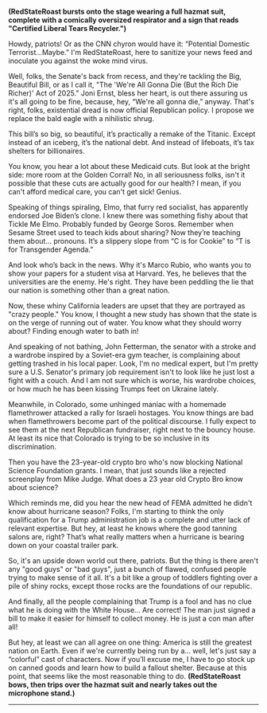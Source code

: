 **(RedStateRoast bursts onto the stage wearing a full hazmat suit, complete with a comically oversized respirator and a sign that reads "Certified Liberal Tears Recycler.")**

Howdy, patriots! Or as the CNN chyron would have it: “Potential Domestic Terrorist…Maybe.” I'm RedStateRoast, here to sanitize your news feed and inoculate you against the woke mind virus.

Well, folks, the Senate's back from recess, and they're tackling the Big, Beautiful Bill, or as I call it, "The 'We're All Gonna Die (But the Rich Die Richer)' Act of 2025." Joni Ernst, bless her heart, is out there assuring us it's all going to be fine, because, hey, “We're all gonna die,” anyway. That's right, folks, existential dread is now official Republican policy. I propose we replace the bald eagle with a nihilistic shrug.

This bill’s so big, so beautiful, it’s practically a remake of the Titanic. Except instead of an iceberg, it’s the national debt. And instead of lifeboats, it’s tax shelters for billionaires.

You know, you hear a lot about these Medicaid cuts. But look at the bright side: more room at the Golden Corral! No, in all seriousness folks, isn't it possible that these cuts are actually good for our health? I mean, if you can't afford medical care, you can't get sick! Genius.

Speaking of things spiraling, Elmo, that furry red socialist, has apparently endorsed Joe Biden’s clone. I knew there was something fishy about that Tickle Me Elmo. Probably funded by George Soros. Remember when Sesame Street used to teach kids about sharing? Now they’re teaching them about… pronouns. It’s a slippery slope from “C is for Cookie” to “T is for Transgender Agenda.”

And look who’s back in the news. Why it's Marco Rubio, who wants you to show your papers for a student visa at Harvard. Yes, he believes that the universities are the enemy. He's right. They have been peddling the lie that our nation is something other than a great nation.

Now, these whiny California leaders are upset that they are portrayed as "crazy people." You know, I thought a new study has shown that the state is on the verge of running out of water. You know what they should worry about? Finding enough water to bath in!

And speaking of not bathing, John Fetterman, the senator with a stroke and a wardrobe inspired by a Soviet-era gym teacher, is complaining about getting trashed in his local paper. Look, I'm no medical expert, but I'm pretty sure a U.S. Senator's primary job requirement isn't to look like he just lost a fight with a couch. And I am not sure which is worse, his wardrobe choices, or how much he has been kissing Trumps feet on Ukraine lately.

Meanwhile, in Colorado, some unhinged maniac with a homemade flamethrower attacked a rally for Israeli hostages. You know things are bad when flamethrowers become part of the political discourse. I fully expect to see them at the next Republican fundraiser, right next to the bouncy house. At least its nice that Colorado is trying to be so inclusive in its discrimination.

Then you have the 23-year-old crypto bro who's now blocking National Science Foundation grants. I mean, that just sounds like a rejected screenplay from Mike Judge. What does a 23 year old Crypto Bro know about science?

Which reminds me, did you hear the new head of FEMA admitted he didn't know about hurricane season? Folks, I'm starting to think the only qualification for a Trump administration job is a complete and utter lack of relevant expertise. But hey, at least he knows where the good tanning salons are, right? That’s what really matters when a hurricane is bearing down on your coastal trailer park.

So, it's an upside down world out there, patriots. But the thing is there aren't any "good guys" or "bad guys", just a bunch of flawed, confused people trying to make sense of it all. It's a bit like a group of toddlers fighting over a pile of shiny rocks, except those rocks are the foundations of our republic.

And finally, all the people complaining that Trump is a fool and has no clue what he is doing with the White House... Are correct! The man just signed a bill to make it easier for himself to collect money. He is just a con man after all!

But hey, at least we can all agree on one thing: America is still the greatest nation on Earth. Even if we're currently being run by a… well, let's just say a “colorful” cast of characters. Now if you’ll excuse me, I have to go stock up on canned goods and learn how to build a fallout shelter. Because at this point, that seems like the most reasonable thing to do.
**(RedStateRoast bows, then trips over the hazmat suit and nearly takes out the microphone stand.)**

---
